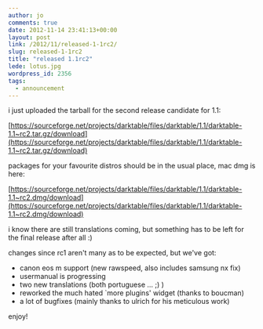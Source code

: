 ```yaml
---
author: jo
comments: true
date: 2012-11-14 23:41:13+00:00
layout: post
link: /2012/11/released-1-1rc2/
slug: released-1-1rc2
title: "released 1.1rc2"
lede: lotus.jpg
wordpress_id: 2356
tags:
  - announcement
---
```

i just uploaded the tarball for the second release candidate for 1.1:

[https://sourceforge.net/projects/darktable/files/darktable/1.1/darktable-1.1~rc2.tar.gz/download](https://sourceforge.net/projects/darktable/files/darktable/1.1/darktable-1.1~rc2.tar.gz/download)

packages for your favourite distros should be in the usual place, mac dmg is here:

[https://sourceforge.net/projects/darktable/files/darktable/1.1/darktable-1.1~rc2.dmg/download](https://sourceforge.net/projects/darktable/files/darktable/1.1/darktable-1.1~rc2.dmg/download)

i know there are still translations coming, but something has to be
left for the final release after all :)

changes since rc1 aren't many as to be expected, but we've got:

* canon eos m support (new rawspeed, also includes samsung nx fix)
* usermanual is progressing
* two new translations (both portuguese ... ;) )
* reworked the much hated `more plugins' widget (thanks to boucman)
* a lot of bugfixes (mainly thanks to ulrich for his meticulous work)

enjoy!
